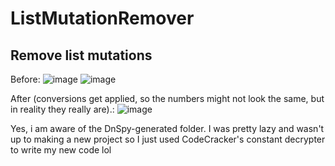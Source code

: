 # ListMutationRemover
## Remove list mutations

Before:
![image](https://user-images.githubusercontent.com/40608267/91338149-7c0a7600-e7a2-11ea-9045-18fe013e69e8.png)
![image](https://user-images.githubusercontent.com/40608267/91338114-6c8b2d00-e7a2-11ea-8902-adaeb556d41a.png)

After (conversions get applied, so the numbers might not look the same, but in reality they really are).:
![image](https://user-images.githubusercontent.com/40608267/91338211-993f4480-e7a2-11ea-91ad-6e1c6ef680f3.png)


Yes, i am aware of the DnSpy-generated folder. I was pretty lazy and wasn't up to making a new project so I just used CodeCracker's constant decrypter to write my new code lol
